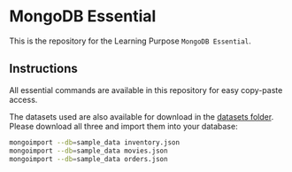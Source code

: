 # MongoDB Essential
This is the repository for the Learning Purpose `MongoDB Essential`.
## Instructions

All essential commands are available in this repository for easy copy-paste access.

The datasets used are also available for download in the [datasets folder](/datasets/). Please download all three and import them into your database:

```sh
mongoimport --db=sample_data inventory.json
mongoimport --db=sample_data movies.json
mongoimport --db=sample_data orders.json
```

[lil-course-url]: [https://www.linkedin.com/learning/](https://www.linkedin.com/learning/mongodb-essential-training)
[lil-thumbnail-url]: http://

